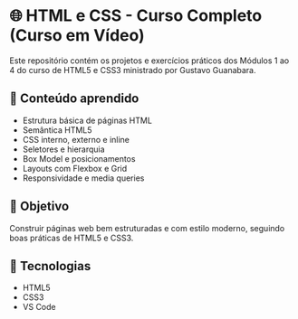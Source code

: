 # 🌐 HTML e CSS - Curso Completo (Curso em Vídeo)

Este repositório contém os projetos e exercícios práticos dos Módulos 1 ao 4 do curso de HTML5 e CSS3 ministrado por Gustavo Guanabara.

## 🧩 Conteúdo aprendido

- Estrutura básica de páginas HTML
- Semântica HTML5
- CSS interno, externo e inline
- Seletores e hierarquia
- Box Model e posicionamentos
- Layouts com Flexbox e Grid
- Responsividade e media queries

## 🎯 Objetivo

Construir páginas web bem estruturadas e com estilo moderno, seguindo boas práticas de HTML5 e CSS3.

## 🧪 Tecnologias

- HTML5
- CSS3
- VS Code
